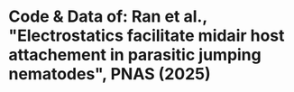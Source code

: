 # Code & Data of: Ran et al., "Electrostatics facilitate midair host attachement in parasitic jumping nematodes", PNAS (2025)
